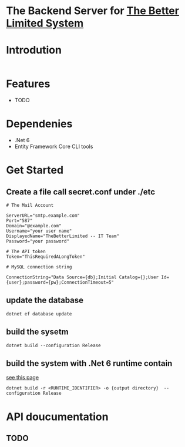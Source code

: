 ﻿# The Backend Server for [The Better Limited System](../TheBetterLimited-ManagementSystem) 

# Introdution
```
```

# Features
- TODO
# Dependenies
- .Net 6
- Entity Framework Core CLI tools

# Get Started
## Create a file call secret.conf under ./etc
```
# The Mail Account

ServerURL="smtp.example.com"
Port="587"
Domain="@example.com"
Username="your user name"
DisplayedName="TheBetterLimited -- IT Team"
Password="your password"

# The API token
Token="ThisRequiredALongToken"

# MySQL connection string

ConnectionString="Data Source={db};Initial Catalog={};User Id={user};password={pw};ConnectionTimeout=5"
```
## update the database
```
dotnet ef database update
```

## build the sysetm
```
dotnet build --configuration Release
```

## build the system with .Net 6 runtime contain 
[see this page](https://docs.microsoft.com/en-us/dotnet/core/rid-catalog)
```
dotnet build -r <RUNTIME_IDENTIFIER> -o {output directory}  --configuration Release
```

# API doucumentation
## TODO
